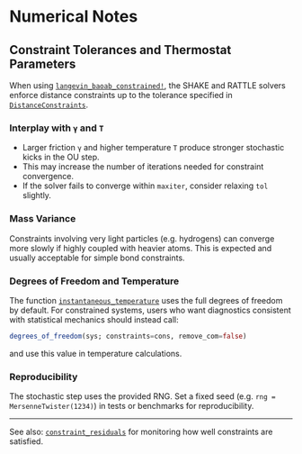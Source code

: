 # Numerical Notes

## Constraint Tolerances and Thermostat Parameters

When using [`langevin_baoab_constrained!`](@ref), the SHAKE and RATTLE solvers enforce
distance constraints up to the tolerance specified in [`DistanceConstraints`](@ref).

### Interplay with `γ` and `T`

* Larger friction `γ` and higher temperature `T` produce stronger stochastic kicks in the OU step.
* This may increase the number of iterations needed for constraint convergence.
* If the solver fails to converge within `maxiter`, consider relaxing `tol` slightly.

### Mass Variance

Constraints involving very light particles (e.g. hydrogens) can converge more slowly
if highly coupled with heavier atoms. This is expected and usually acceptable for
simple bond constraints.

### Degrees of Freedom and Temperature

The function [`instantaneous_temperature`](@ref) uses the full degrees of freedom by default.
For constrained systems, users who want diagnostics consistent with statistical mechanics
should instead call:

```julia
degrees_of_freedom(sys; constraints=cons, remove_com=false)
```

and use this value in temperature calculations.

### Reproducibility

The stochastic step uses the provided RNG.
Set a fixed seed (e.g. `rng = MersenneTwister(1234)`) in tests or benchmarks for reproducibility.

---

See also: [`constraint_residuals`](@ref) for monitoring how well constraints are satisfied.
